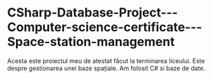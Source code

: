 # CSharp-Database-Project---Computer-science-certificate---Space-station-management
Acesta este proiectul meu de atestat făcut la terminarea liceului. Este despre gestionarea unei baze spațiale. Am folosit C# si baze de date.
